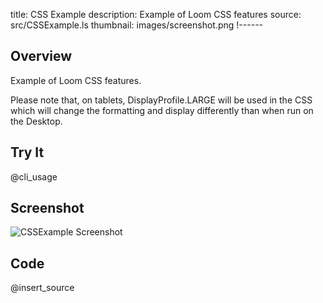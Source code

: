 title: CSS Example
description: Example of Loom CSS features
source: src/CSSExample.ls
thumbnail: images/screenshot.png
!------

## Overview
Example of Loom CSS features.

Please note that, on tablets, DisplayProfile.LARGE will be used in the CSS which will change the formatting and display differently than when run on the Desktop.

## Try It
@cli_usage

## Screenshot
![CSSExample Screenshot](images/screenshot.png)

## Code
@insert_source
